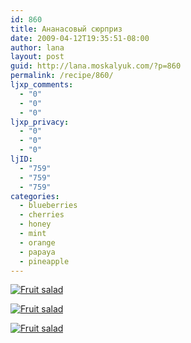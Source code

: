 ```yaml
---
id: 860
title: Ананасовый сюрприз
date: 2009-04-12T19:35:51-08:00
author: lana
layout: post
guid: http://lana.moskalyuk.com/?p=860
permalink: /recipe/860/
ljxp_comments:
  - "0"
  - "0"
  - "0"
ljxp_privacy:
  - "0"
  - "0"
  - "0"
ljID:
  - "759"
  - "759"
  - "759"
categories:
  - blueberries
  - cherries
  - honey
  - mint
  - orange
  - papaya
  - pineapple
---
```

<a class="flickr-image alignnone" title="Fruit salad" rel="flickr-mgr" href="http://www.flickr.com/photos/67405678@N00/3423234342/"><img class="flickr-medium" src="http://farm4.static.flickr.com/3337/3423234342_233ba0bbb9.jpg" alt="Fruit salad" /></a>

<a class="flickr-image alignnone" title="Fruit salad" rel="flickr-mgr" href="http://www.flickr.com/photos/67405678@N00/3422432289/"><img class="flickr-medium" src="http://farm4.static.flickr.com/3383/3422432289_862baf8985.jpg" alt="Fruit salad" /></a>

<a class="flickr-image alignnone" title="Fruit salad" rel="flickr-mgr" href="http://www.flickr.com/photos/67405678@N00/3423235266/"><img class="flickr-medium" src="http://farm4.static.flickr.com/3392/3423235266_67c09912a5.jpg" alt="Fruit salad" /></a>